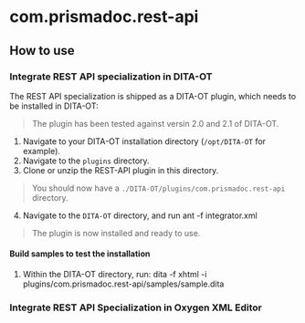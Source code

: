 # com.prismadoc.rest-api

## How to use


### Integrate REST API specialization in DITA-OT

The REST API specialization is shipped as a DITA-OT plugin, which needs
to be installed in DITA-OT:

> The plugin has been tested against versin 2.0 and 2.1 of DITA-OT.

1. Navigate to your DITA-OT installation directory (`/opt/DITA-OT` for example).
2. Navigate to the `plugins` directory.
3. Clone or unzip the REST-API plugin in this directory.
> You should now have a `./DITA-OT/plugins/com.prismadoc.rest-api` directory.
4. Navigate to the `DITA-OT` directory, and run 
	ant -f integrator.xml
	
> The plugin is now installed and ready to use.

#### Build samples to test the installation

1. Within the DITA-OT directory, run:
	dita -f xhtml -i plugins/com.prismadoc.rest-api/samples/sample.dita
	
### Integrate REST API Specialization in Oxygen XML Editor


